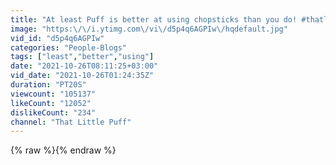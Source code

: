 ```yaml
---
title: "At least Puff is better at using chopsticks than you do! #thatlittlepuff #PuffKnowsBetter #shorts"
image: "https:\/\/i.ytimg.com\/vi\/d5p4q6AGPIw\/hqdefault.jpg"
vid_id: "d5p4q6AGPIw"
categories: "People-Blogs"
tags: ["least","better","using"]
date: "2021-10-26T08:11:25+03:00"
vid_date: "2021-10-26T01:24:35Z"
duration: "PT20S"
viewcount: "105137"
likeCount: "12052"
dislikeCount: "234"
channel: "That Little Puff"
---
```

{% raw %}{% endraw %}
